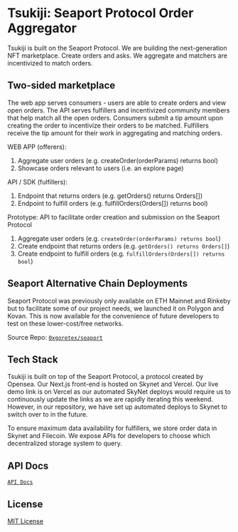 # Tsukiji: Seaport Protocol Order Aggregator
Tsukiji is built on the Seaport Protocol. We are building the next-generation NFT marketplace. Create orders and asks. We aggregate and matchers are incentivized to match orders.

## Two-sided marketplace
The web app serves consumers - users are able to create orders and view open orders. The API serves fulfillers and incentivized community members that help match all the open orders. Consumers submit a tip amount upon creating the order to incentivize their orders to be matched. Fulfillers receive the tip amount for their work in aggregating and matching orders.


WEB APP (offerers):
1. Aggregate user orders (e.g. createOrder(orderParams) returns bool)
2. Showcase orders relevant to users (i.e. an explore page)

API / SDK (fulfillers):
1. Endpoint that returns orders (e.g. getOrders() returns Orders[])
2. Endpoint to fulfill orders (e.g. fulfillOrders(Orders[]) returns bool)

Prototype: API to facilitate order creation and submission on the Seaport Protocol

1. Aggregate user orders (e.g. `createOrder(orderParams) returns bool`)
2. Create endpoint that returns orders (e.g. `getOrders() returns Orders[]`)
3. Create endpoint to fulfill orders (e.g. `fulfillOrders(Orders[]) returns bool`)

## Seaport Alternative Chain Deployments
Seaport Protocol was previously only available on ETH Mainnet and Rinkeby but to facilitate some of our project needs, we launched it on Polygon and Kovan. This is now available for the convenience of future developers to test on these lower-cost/free networks.

Source Repo: [`0xgoretex/seaport`](https://github.com/0xgoretex/seaport)

## Tech Stack
Tsukiji is built on top of the Seaport Protocol, a protocol created by Opensea. Our Next.js front-end is hosted on Skynet and Vercel. Our live demo link is on Vercel as our automated SkyNet deploys would require us to continuously update the links as we are rapidly iterating this weekend. However, in our repository, we have set up automated deploys to Skynet to switch over to in the future.

To ensure maximum data availability for fulfillers, we store order data in Skynet and Filecoin. We expose APIs for developers to choose which decentralized storage system to query.

## API Docs
[`API Docs`](pages/api)
## License
[MIT License](LICENSE)
